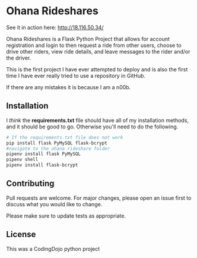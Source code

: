 # Ohana Rideshares

See it in action here: http://18.116.50.34/

Ohana Rideshares is a Flask Python Project that allows for account registration and login to then request a ride from other users, choose to drive other riders, view ride details, and leave messages to the rider and/or the driver.

This is the first project I have ever attempted to deploy and is also the first time I have ever really tried to use a repository in GitHub.

If there are any mistakes it is because I am a n00b.

## Installation

I *think* the **requirements.txt** file should have all of my installation methods, and it should be good to go. Otherwise you'll need to do the following.

```bash
# If the requirements.txt file does not work
pip install flask PyMySQL flask-bcrypt
#navigate to the ohana rideshare folder
pipenv install flask PyMySQL
pipenv shell
pipenv install flask-bcrypt
```

## Contributing

Pull requests are welcome. For major changes, please open an issue first
to discuss what you would like to change.

Please make sure to update tests as appropriate.

## License

This was a CodingDojo python project
